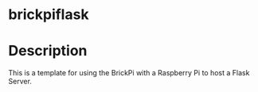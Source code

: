 # brickpiflask

# Description
This is a template for using the BrickPi with a Raspberry Pi to host a Flask Server.
